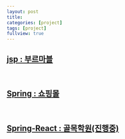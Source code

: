 ```yaml
---
layout: post
title: 
categories: [project]
tags: [project]
fullview: true
---
```



<h2><a href="https://kyu05017.github.io/project/2013/11/15/jsp.html">jsp : 부르마블</a></h2><br>
<h2><a href="https://github.com/kyu05017/shop_spring">Spring : 쇼핑몰</a></h2><br>   
<h2><a href="https://github.com/kyu05017/AlleyAcademy">Spring-React : 골목학원(진행중)</a></h2><br>
